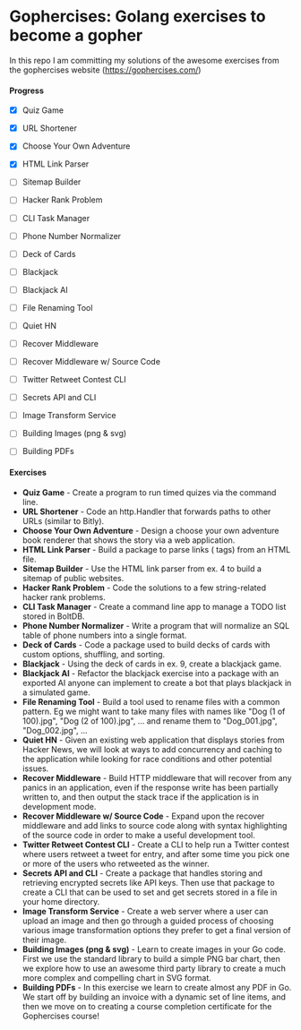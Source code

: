 # Gophercises: Golang exercises to become a gopher

In this repo I am committing my solutions of the awesome exercises from the gophercises website (https://gophercises.com/)

#### Progress

- [x] Quiz Game
- [x] URL Shortener
- [x] Choose Your Own Adventure
- [x] HTML Link Parser
- [ ] Sitemap Builder
- [ ] Hacker Rank Problem
- [ ] CLI Task Manager
- [ ] Phone Number Normalizer
- [ ] Deck of Cards
- [ ] Blackjack
- [ ] Blackjack AI
- [ ] File Renaming Tool
- [ ] Quiet HN
- [ ] Recover Middleware
- [ ] Recover Middleware w/ Source Code
- [ ] Twitter Retweet Contest CLI
- [ ] Secrets API and CLI
- [ ] Image Transform Service
- [ ] Building Images (png & svg)
- [ ] Building PDFs 


#### Exercises

  - **Quiz Game** - Create a program to run timed quizes via the command line. 
  - **URL Shortener** - Code an http.Handler that forwards paths to other URLs (similar to Bitly).
  - **Choose Your Own Adventure** - Design a choose your own adventure book renderer that shows the story via a web application.
  - **HTML Link Parser** - Build a package to parse links (<a> tags) from an HTML file. 
  - **Sitemap Builder** -  Use the HTML link parser from ex. 4 to build a sitemap of public websites. 
  - **Hacker Rank Problem** - Code the solutions to a few string-related hacker rank problems. 
  - **CLI Task Manager** - Create a command line app to manage a TODO list stored in BoltDB.
  - **Phone Number Normalizer** - Write a program that will normalize an SQL table of phone numbers into a single format. 
  - **Deck of Cards** - Code a package used to build decks of cards with custom options, shuffling, and sorting. 
  - **Blackjack** - Using the deck of cards in ex. 9, create a blackjack game. 
  - **Blackjack AI** - Refactor the blackjack exercise into a package with an exported AI anyone can implement to create a bot that plays blackjack in a simulated game. 
  - **File Renaming Tool** - Build a tool used to rename files with a common pattern. Eg we might want to take many files with names like "Dog (1 of 100).jpg", "Dog (2 of 100).jpg", ... and rename them to "Dog_001.jpg", "Dog_002.jpg", ... 
  - **Quiet HN** - Given an existing web application that displays stories from Hacker News, we will look at ways to add concurrency and caching to the application while looking for race conditions and other potential issues. 
  - **Recover Middleware** -  Build HTTP middleware that will recover from any panics in an application, even if the response write has been partially written to, and then output the stack trace if the application is in development mode. 
  - **Recover Middleware w/ Source Code** - Expand upon the recover middleware and add links to source code along with syntax highlighting of the source code in order to make a useful development tool. 
  - **Twitter Retweet Contest CLI** - Create a CLI to help run a Twitter contest where users retweet a tweet for entry, and after some time you pick one or more of the users who retweeted as the winner. 
  - **Secrets API and CLI** - Create a package that handles storing and retrieving encrypted secrets like API keys. Then use that package to create a CLI that can be used to set and get secrets stored in a file in your home directory. 
  - **Image Transform Service** - Create a web server where a user can upload an image and then go through a guided process of choosing various image transformation options they prefer to get a final version of their image.
  - **Building Images (png & svg)** - Learn to create images in your Go code. First we use the standard library to build a simple PNG bar chart, then we explore how to use an awesome third party library to create a much more complex and compelling chart in SVG format.
  - **Building PDFs** - In this exercise we learn to create almost any PDF in Go. We start off by building an invoice with a dynamic set of line items, and then we move on to creating a course completion certificate for the Gophercises course!
